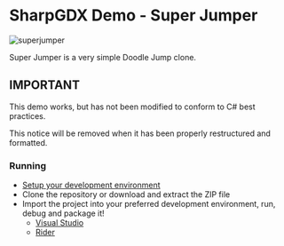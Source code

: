 SharpGDX Demo - Super Jumper
====================
![superjumper](http://i.imgur.com/HvDWeyh.png)

Super Jumper is a very simple Doodle Jump clone.

## IMPORTANT
This demo works, but has not been modified to conform to C# best practices.

This notice will be removed when it has been properly restructured and formatted.

### Running
* [Setup your development environment](https://sharpgdx.com/getting-started/setup/)
* Clone the repository or download and extract the ZIP file
* Import the project into your preferred development environment, run, debug and package it!
  * [Visual Studio](https://github.com/sharpgdx/sharpgdx/wiki/Visual-Studio)
  * [Rider](https://github.com/sharpgdx/sharpgdx/wiki/Rider)